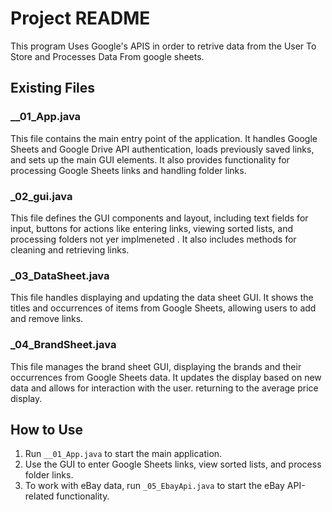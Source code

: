 

# Project README

This program Uses Google's APIS in order to retrive data from the User To Store and Processes Data From google sheets.  

## Existing Files

### __01_App.java
This file contains the main entry point of the application. It handles Google Sheets and Google Drive API authentication, loads previously saved links, and sets up the main GUI elements. It also provides functionality for processing Google Sheets links and handling folder links.

### _02_gui.java
This file defines the GUI components and layout, including text fields for input, buttons for actions like entering links, viewing sorted lists, and processing folders not yer implmeneted . It also includes methods for cleaning and retrieving links.

### _03_DataSheet.java
This file handles displaying and updating the data sheet GUI. It shows the titles and occurrences of items from Google Sheets, allowing users to add and remove links.

### _04_BrandSheet.java
This file manages the brand sheet GUI, displaying the brands and their occurrences from Google Sheets data. It updates the display based on new data and allows for interaction with the user.
 returning to the average price display.


## How to Use

1. Run `__01_App.java` to start the main application.
2. Use the GUI to enter Google Sheets links, view sorted lists, and process folder links.
3. To work with eBay data, run `_05_EbayApi.java` to start the eBay API-related functionality.


